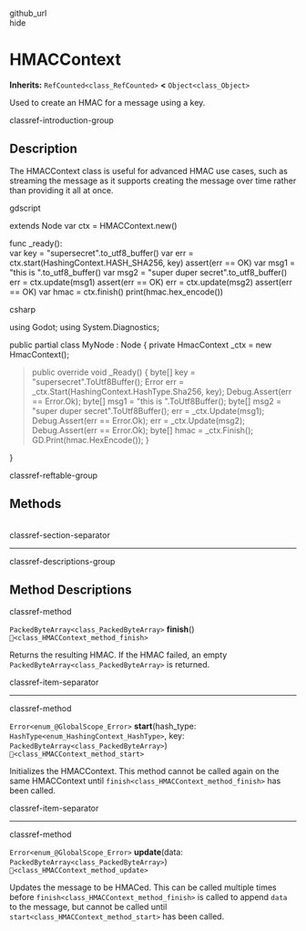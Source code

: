 github\_url  
hide

# HMACContext

**Inherits:** `RefCounted<class_RefCounted>` **&lt;**
`Object<class_Object>`

Used to create an HMAC for a message using a key.

classref-introduction-group

## Description

The HMACContext class is useful for advanced HMAC use cases, such as
streaming the message as it supports creating the message over time
rather than providing it all at once.

gdscript

extends Node var ctx = HMACContext.new()

func \_ready():  
var key = "supersecret".to\_utf8\_buffer() var err =
ctx.start(HashingContext.HASH\_SHA256, key) assert(err == OK) var msg1 =
"this is ".to\_utf8\_buffer() var msg2 = "super duper
secret".to\_utf8\_buffer() err = ctx.update(msg1) assert(err == OK) err
= ctx.update(msg2) assert(err == OK) var hmac = ctx.finish()
print(hmac.hex\_encode())

csharp

using Godot; using System.Diagnostics;

public partial class MyNode : Node { private HmacContext \_ctx = new
HmacContext();

> public override void \_Ready() { byte\[\] key =
> "supersecret".ToUtf8Buffer(); Error err =
> \_ctx.Start(HashingContext.HashType.Sha256, key); Debug.Assert(err ==
> Error.Ok); byte\[\] msg1 = "this is ".ToUtf8Buffer(); byte\[\] msg2 =
> "super duper secret".ToUtf8Buffer(); err = \_ctx.Update(msg1);
> Debug.Assert(err == Error.Ok); err = \_ctx.Update(msg2);
> Debug.Assert(err == Error.Ok); byte\[\] hmac = \_ctx.Finish();
> GD.Print(hmac.HexEncode()); }

}

classref-reftable-group

## Methods

<table>
<tbody>
<tr>
</tr>
<tr>
</tr>
<tr>
</tr>
</tbody>
</table>

classref-section-separator

------------------------------------------------------------------------

classref-descriptions-group

## Method Descriptions

classref-method

`PackedByteArray<class_PackedByteArray>` **finish**()
`🔗<class_HMACContext_method_finish>`

Returns the resulting HMAC. If the HMAC failed, an empty
`PackedByteArray<class_PackedByteArray>` is returned.

classref-item-separator

------------------------------------------------------------------------

classref-method

`Error<enum_@GlobalScope_Error>` **start**(hash\_type:
`HashType<enum_HashingContext_HashType>`, key:
`PackedByteArray<class_PackedByteArray>`)
`🔗<class_HMACContext_method_start>`

Initializes the HMACContext. This method cannot be called again on the
same HMACContext until `finish<class_HMACContext_method_finish>` has
been called.

classref-item-separator

------------------------------------------------------------------------

classref-method

`Error<enum_@GlobalScope_Error>` **update**(data:
`PackedByteArray<class_PackedByteArray>`)
`🔗<class_HMACContext_method_update>`

Updates the message to be HMACed. This can be called multiple times
before `finish<class_HMACContext_method_finish>` is called to append
`data` to the message, but cannot be called until
`start<class_HMACContext_method_start>` has been called.
